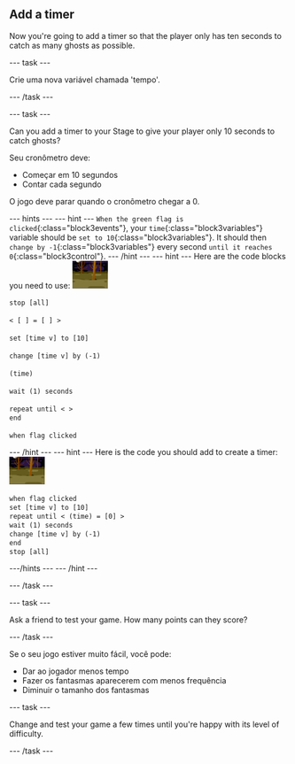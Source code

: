 ## Add a timer

Now you're going to add a timer so that the player only has ten seconds to catch as many ghosts as possible.

\--- task \---

Crie uma nova variável chamada 'tempo'.

\--- /task \---

\--- task \---

Can you add a timer to your Stage to give your player only 10 seconds to catch ghosts?

Seu cronômetro deve:

+ Começar em 10 segundos
+ Contar cada segundo

O jogo deve parar quando o cronômetro chegar a 0.

\--- hints \--- \--- hint \--- `When the green flag is clicked`{:class="block3events"}, your `time`{:class="block3variables"} variable should be `set to 10`{:class="block3variables"}. It should then `change by -1`{:class="block3variables"} every second `until it reaches 0`{:class="block3control"}. \--- /hint \--- \--- hint \--- Here are the code blocks you need to use: ![ghost-sprite](images/ghost-backdrop.png)

```blocks3
stop [all]

< [ ] = [ ] >

set [time v] to [10]

change [time v] by (-1)

(time)

wait (1) seconds

repeat until < >
end

when flag clicked

```

\--- /hint \--- \--- hint \--- Here is the code you should add to create a timer: ![backdrop icon](images/ghost-backdrop.png)

```blocks3
when flag clicked
set [time v] to [10]
repeat until < (time) = [0] >
wait (1) seconds
change [time v] by (-1)
end
stop [all]
```

\---/hints \--- \--- /hint \---

\--- /task \---

\--- task \---

Ask a friend to test your game. How many points can they score?

\--- /task \---

Se o seu jogo estiver muito fácil, você pode:

+ Dar ao jogador menos tempo
+ Fazer os fantasmas aparecerem com menos frequência
+ Diminuir o tamanho dos fantasmas

\--- task \---

Change and test your game a few times until you're happy with its level of difficulty.

\--- /task \---